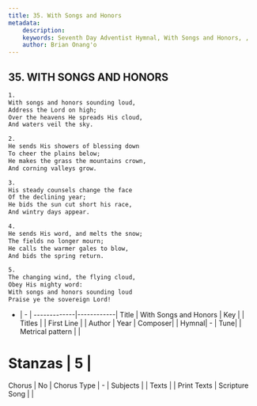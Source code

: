 ```yaml
---
title: 35. With Songs and Honors
metadata:
    description: 
    keywords: Seventh Day Adventist Hymnal, With Songs and Honors, , 
    author: Brian Onang'o
---
```



## 35. WITH SONGS AND HONORS

```txt
1.
With songs and honors sounding loud,
Address the Lord on high;
Over the heavens He spreads His cloud,
And waters veil the sky.

2.
He sends His showers of blessing down
To cheer the plains below;
He makes the grass the mountains crown,
And corning valleys grow.

3.
His steady counsels change the face
Of the declining year;
He bids the sun cut short his race,
And wintry days appear.

4.
He sends His word, and melts the snow;
The fields no longer mourn;
He calls the warmer gales to blow,
And bids the spring return.

5.
The changing wind, the flying cloud,
Obey His mighty word:
With songs and honors sounding loud
Praise ye the sovereign Lord!
```

- |   -  |
-------------|------------|
Title | With Songs and Honors |
Key |  |
Titles |  |
First Line |  |
Author | 
Year | 
Composer|  |
Hymnal|  - |
Tune|  |
Metrical pattern | |
# Stanzas | 5 |
Chorus | No |
Chorus Type | - |
Subjects |  |
Texts |  |
Print Texts | 
Scripture Song |  |
  
